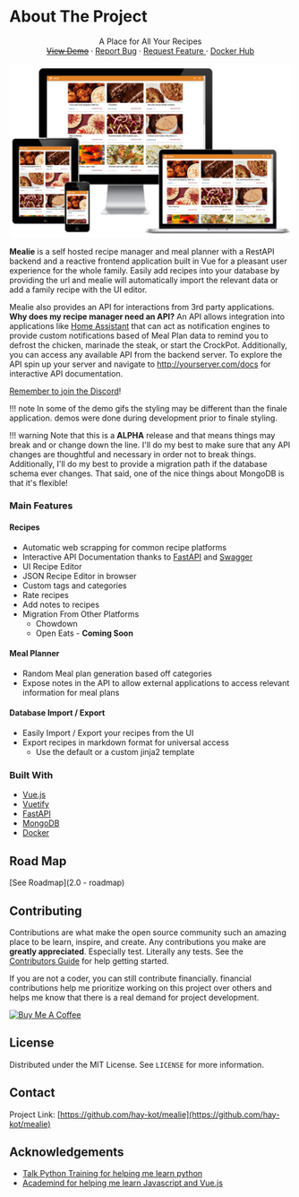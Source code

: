 # About The Project

<p align="center">
  <a href="https://github.com/hay-kot/mealie">
  </a>
  <p align="center">
    A Place for All Your Recipes
    <br />
    <a href="https://github.com/hay-kot/mealie"><s>View Demo</s></a>
    ·
    <a href="https://github.com/hay-kot/mealie/issues">Report Bug</a>
    ·
    <a href="https://github.com/hay-kot/mealie/issues">
    Request Feature
    </a>    
    ·
    <a href="https://hub.docker.com/repository/docker/hkotel/mealies"> Docker Hub
    </a>
  </p>
</p>

<!-- ABOUT THE PROJECT -->

![Product Name Screen Shot][product-screenshot]

**Mealie** is a self hosted recipe manager and meal planner with a RestAPI backend and a reactive frontend application built in Vue for a pleasant user experience for the whole family. Easily add recipes into your database by providing the url and mealie will automatically import the relevant data or add a family recipe with the UI editor.  

Mealie also provides an API for interactions from 3rd party applications. **Why does my recipe manager need an API?** An API allows integration into applications like [Home Assistant](https://www.home-assistant.io/) that can act as notification engines to provide custom notifications based of Meal Plan data to remind you to defrost the chicken, marinade the steak, or start the CrockPot. Additionally, you can access any available API from the backend server. To explore the API spin up your server and navigate to http://yourserver.com/docs for interactive API documentation. 

[Remember to join the Discord](https://discord.gg/R6QDyJgbD2)! 

!!! note
    In some of the demo gifs the styling may be different than the finale application. demos were done during development prior to finale styling.

!!! warning
    Note that this is a **ALPHA** release and that means things may break and or change down the line. I'll do my best to make sure that any API changes are thoughtful and necessary in order not to break things. Additionally, I'll do my best to provide a migration path if the database schema ever changes. That said, one of the nice things about MongoDB is that it's flexible!



### Main Features
#### Recipes
  - Automatic web scrapping for common recipe platforms
  - Interactive API Documentation thanks to [FastAPI](https://fastapi.tiangolo.com/) and [Swagger](https://petstore.swagger.io/)
  - UI Recipe Editor
  - JSON Recipe Editor in browser
  - Custom tags and categories
  - Rate recipes
  - Add notes to recipes
  - Migration From Other Platforms
    - Chowdown
    - Open Eats - **Coming Soon**
#### Meal Planner
  - Random Meal plan generation based off categories
  - Expose notes in the API to allow external applications to access relevant information for meal plans
  
#### Database Import / Export
  - Easily Import / Export your recipes from the UI
  - Export recipes in markdown format for universal access
    - Use the default or a custom jinja2 template

### Built With

* [Vue.js](https://vuejs.org/)
* [Vuetify](https://vuetifyjs.com/en/)
* [FastAPI](https://fastapi.tiangolo.com/)
* [MongoDB](https://www.mongodb.com/)
* [Docker](https://www.docker.com/)



<!-- ROADMAP -->
## Road Map

[See Roadmap](2.0 - roadmap)



<!-- CONTRIBUTING -->
## Contributing

Contributions are what make the open source community such an amazing place to be learn, inspire, and create. Any contributions you make are **greatly appreciated**. Especially test. Literally any tests. See the [Contributors Guide](https://hay-kot.github.io/mealie/contributors/developers-guide/code-contributions/) for help getting started.

If you are not a coder, you can still contribute financially. financial contributions help me prioritize working on this project over others and helps me know that there is a real demand for project development. 

<a href="https://www.buymeacoffee.com/haykot" target="_blank"><img src="https://cdn.buymeacoffee.com/buttons/v2/default-green.png" alt="Buy Me A Coffee" style="height: 60px !important;width: 217px !important;" ></a>

<!-- LICENSE -->
## License

Distributed under the MIT License. See `LICENSE` for more information.


<!-- CONTACT -->
## Contact
Project Link: [https://github.com/hay-kot/mealie](https://github.com/hay-kot/mealie)



<!-- ACKNOWLEDGEMENTS -->
## Acknowledgements

* [Talk Python Training for helping me learn python](https://training.talkpython.fm/)
* [Academind for helping me learn Javascript and Vue.js](https://academind.com/)


<!-- MARKDOWN LINKS & IMAGES -->
[product-screenshot]: img/home_screenshot.png

